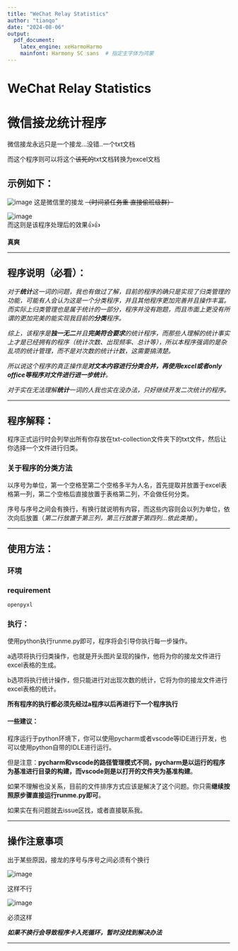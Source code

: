 ```yaml
---
title: "WeChat Relay Statistics"
author: "tianqo"
date: "2024-08-06"
output:
  pdf_document:
    latex_engine: xeHarmoHarmo
    mainfont: Harmony SC sans  # 指定主字体为鸿蒙
---
```


# WeChat Relay Statistics
# 微信接龙统计程序
微信接龙永远只是一个接龙...没错..一个txt文档

而这个程序则可以将这个~~该死的~~txt文档转换为excel文档

## 示例如下： 


![image](https://github.com/tianqo/WeChat-Relay-Statistics/assets/68796895/606e3645-f32d-4e15-a245-e88a58d2f60a)
这是微信里的接龙
~~（时间紧任务重 直接偷班级群）~~

![image](https://github.com/tianqo/WeChat-Relay-Statistics/assets/68796895/0ba38bdc-9424-4a0f-ae85-270c8e7506fc)<br />而这则是该程序处理后的效果👍👍

**真爽**

---

## 程序说明（**必看**）：

*对于**统计**这一词的问题，我也有做过了解，目前的程序的确只是实现了归类管理的功能，可能有人会认为这是一个分类程序，并且其他程序更加完善并且操作丰富。而实际上归类管理也是属于统计的一部分，程序并没有跑题，而且市面上更没有所谓的更加完美的能实现我目前的**分类**程序。*

*综上，该程序是**独一无二**并且**完美符合要求**的统计程序，而那些人理解的统计事实上才是已经拥有的程序（统计次数、出现频率、总计等），所以本程序强调的是杂乱项的统计管理，而不是对次数的统计计数，这需要搞清楚。*

*所以说这个程序的真正操作是**对文本内容进行分类合并，再使用excel或者only office等程序对文件进行进一步统计**。*

*对于实在无法理解**统计**一词的人我也实在没办法，只好继续开发二次统计的程序。*

---

## 程序解释：

程序正式运行时会列举出所有你存放在txt-collection文件夹下的txt文件，然后让你选择一个文件进行归类。

### 关于程序的分类方法
以序号为单位，第一个空格至第二个空格多半为人名，首先提取并放置于excel表格第一列，第二个空格后直接放置于表格第二列，不会做任何分类。

序号与序号之间会有换行，有换行就说明有内容，而这些内容则会以列为单位，依次向后放置（*第二行放置于第三列，第三行放置于第四列...依此类推*）。

---

## 使用方法： 

### 环境 

### requirement 

    openpyxl

### 执行：

使用python执行runme.py即可，程序将会引导你执行每一步操作。

a选项将执行归类操作，也就是开头图片呈现的操作，他将为你的接龙文件进行excel表格的生成。

b选项将执行统计操作，但只能进行对出现次数的统计，它将为你的接龙文件进行excel表格的统计。

**所有程序的执行都必须先经过a程序以后再进行下一个程序执行**

#### 一些建议：

程序运行于python环境下，你可以使用pycharm或者vscode等IDE进行开发，也可以使用python自带的IDLE进行运行。

但是注意：**pycharm和vscode的路径管理模式不同，pycharm是以运行的程序为基准进行目录的构建，而vscode则是以打开的文件夹为基准构建**。

如果不理解也没关系，目前的文件排序方式应该是解决了这个问题。你只需**继续按照原步骤直接运行runme.py即可**。

如果实在有问题就去issue区找，或者直接联系我。

---

## 操作注意事项
出于某些原因，接龙的序号与序号之间必须有个换行

![image](https://github.com/tianqo/WeChat-Relay-Statistics/assets/68796895/58840b65-e21c-423d-b5dd-2acfb8da0a06)

这样不行

![image](https://github.com/tianqo/WeChat-Relay-Statistics/assets/68796895/c2aac2ef-08fb-4396-85e9-2510dd4cdc37)

必须这样

***如果不换行会导致程序卡入死循环，暂时没找到解决办法***

---



